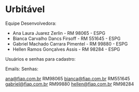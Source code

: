 # Urbitável

Equipe Desenvolvedora:

- Ana Laura Juarez Zerlin           - 	RM 98065  -  ESPG
- Bianca Carvalho Dancs Firsoff     - 	RM 551645 -  ESPG
- Gabriel Machado Carrara Pimentel  - 	RM 99880  -  ESPG
- Hellen Ramos Gonçalves Assis      - 	RM 98284  -  ESPG


Usuários e senhas para cadastro: 

Emails:                     Senhas:

ana@fiap.com.br             RM98065
bianca@fiap.com.br          RM551645
gabriel@fiap.com.br         RM99880
hellen@fiap.com.br          RM98284